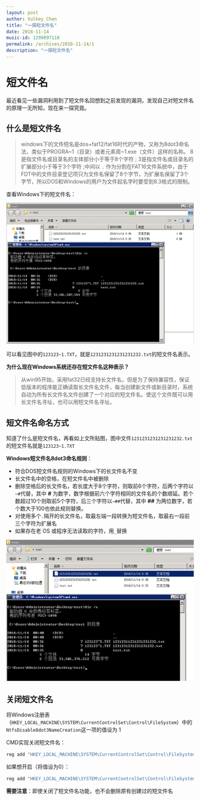 ```yaml
---
layout: post
author: Vulkey_Chen
title: "一探短文件名"
date: 2018-11-14
music-id: 1299097118
permalink: /archives/2018-11-14/1
description: "一探短文件名"
---
```


# 短文件名

最近看见一些漏洞利用到了短文件名回想到之前发现的漏洞，发现自己对短文件名的原理一无所知，现在来一探究竟。

## 什么是短文件名

>windows下的文件短名是dos+fat12/fat16时代的产物，又称为8dot3命名法，类似于PROGRA~1（目录）或者元素周~1.exe（文件）这样的名称。
>8是指文件名或目录名的主体部分小于等于8个字符 ;  3是指文件名或目录名的扩展部分小于等于3个字符 ;中间以 `.` 作为分割在FAT16文件系统中，由于FDT中的文件目录登记项只为文件名保留了8个字节，为扩展名保留了3个字节，所以DOS和Windows的用户为文件起名字时要受到8.3格式的限制。

查看Windows下的短文件名：

![windows](/images/2018-11-14/0.png)

可以看见图中的`123123~1.TXT`，就是`1231231231231231232.txt`的短文件名表示。

**为什么现在Windows系统还存在短文件名这种表示？**

> 从win95开始，采用fat32已经支持长文件名，但是为了保持兼容性，保证低版本的程序能正确读取长文件名文件，每当创建新文件或新目录时，系统自动为所有长文件名文件创建了一个对应的短文件名。使这个文件既可以用长文件名寻址，也可以用短文件名寻址。

## 短文件名命名方式

知道了什么是短文件名，再看如上文所贴图，图中文件`1231231231231231232.txt`的短文件名就是`123123~1.TXT`

**Windows短文件名8dot3命名规则**：

- 符合DOS短文件名规则的Windows下的长文件名不变
- 长文件名中的空格，在短文件名中被删除
- 删除空格后的长文件名，若长度大于8个字符，则取前6个字符，后两个字符以`~#`代替，其中 **#** 为数字，数字根据前六个字符相同的文件名的个数顺延。若个数超过10个则取前5个字符，后三个字符以`~##`代替，其中 **##** 为两位数字，若个数大于100也依此规则替换。
- 对使用多个`.`隔开的长文件名，取最左端一段转换为短文件名，取最右一段前三个字符为扩展名
- 如果存在老 OS 或程序无法读取的字符，用`_`替换

![windows](/images/2018-11-14/1.png)



## 关闭短文件名

将Windows注册表（`HKEY_LOCAL_MACHINE\SYSTEM\CurrentControlSet\Control\FileSystem`）中的`NtfsDisable8dot3NameCreation`这一项的值设为 1

CMD实现关闭短文件名：

```cmd
reg add "HKEY_LOCAL_MACHINE\SYSTEM\CurrentControlSet\Control\FileSystem" /v NtfsDisable8dot3NameCreation /d 1 /t REG_DWORD /f
```

如果想开启（将值设为0）：

```cmd
reg add "HKEY_LOCAL_MACHINE\SYSTEM\CurrentControlSet\Control\FileSystem" /v NtfsDisable8dot3NameCreation /d 0 /t REG_DWORD /f
```

**需要注意**：即使关闭了短文件名功能，也不会删除原有创建过的短文件名
